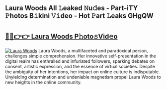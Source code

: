 ## Laura Woods All 𝙻eaked 𝙽u𝚍es - Part-iTY 𝙿hotos B𝚒kini 𝚅𝚒deo - Hot 𝙿art 𝙻eaks GHgQW

# <h2><a href="http://ld78svw.urlbe.top/?page=Laura+Woods">🔗🔗👉👉 Laura Woods P𝚑oto𝚜Vid𝚎o</a></h2>

[![Laura Woods](https://i.imgur.com/eBuTRDB.gif)](http://ld78svw.urlbe.top/?page=Laura+Woods)
Laura Woods, a multifaceted and paradoxical person, challenges simple comprehension. Her innovative self-presentation in the digital realm has enthralled and infuriated followers, sparking debates on consent, artistic expression, and the essence of virtual societies. Despite the ambiguity of her intentions, her impact on online culture is indisputable. Unyielding determination and undeniable magnetism propel Laura Woods to new heights in the online community.
